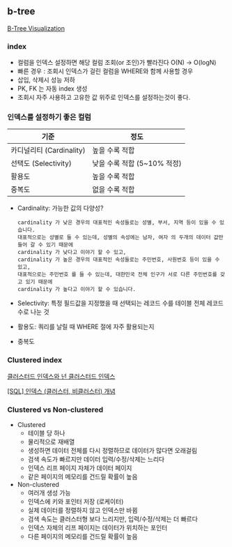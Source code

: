 ## b-tree

[B-Tree Visualization](https://www.cs.usfca.edu/~galles/visualization/BTree.html)

### index

[](https://yurimkoo.github.io/db/2020/03/14/db-index.html)

- 컬럼을 인덱스 설정하면 해당 컬럼 조회(or 조인)가 빨라진다 O(N) → O(logN)
- 빠른 경우 : 조회시 인덱스가 걸린 컬럼을 WHERE와 함께 사용할 경우
- 삽입, 삭제시 성능 저하
- PK, FK 는 자동 index 생성
- 조회시 자주 사용하고 고유한 값 위주로 인덱스를 설정하는것이 좋다.

### 인덱스를 설정하기 좋은 컬럼

| 기준                     | 정도                        |
| ------------------------ | --------------------------- |
| 카디널리티 (Cardinality) | 높을 수록 적합              |
| 선택도 (Selectivity)     | 낮을 수록 적합 (5~10% 적정) |
| 활용도                   | 높을 수록 적합              |
| 중복도                   | 없을 수록 적합              |

- Cardinality: 가능한 값의 다양성?

  ```
  cardinality 가 낮은 경우의 대표적인 속성들로는 성별, 부서, 지역 등이 있을 수 있습니다.
  대표적으로는 성별로 들 수 있는데, 성별의 속성에는 남자, 여자 의 두개의 데이터 값만 들어 갈 수 있기 때문에
  cardinality 가 낮다고 이야기 할 수 있고,
  cardinality 가 높은 경우의 대표적인 속성들로는 주민번호, 사원번호 등이 있을 수 있고,
  대표적으로는 주민번호 를 들 수 있는데, 대한민국 전체 인구가 서로 다른 주민번호를 갖고 있기 때문에
  cardinality 가 높다고 이야기 할 수 있습니다.
  ```

- Selectivity: 특정 필드값을 지정했을 때 선택되는 레코드 수를 테이블 전체 레코드 수로 나눈 것

- 활용도: 쿼리를 날릴 때 WHERE 절에 자주 활용되는지

- 중복도

### Clustered index

[](https://docs.microsoft.com/ko-kr/sql/relational-databases/indexes/clustered-and-nonclustered-indexes-described?view=sql-server-ver15)

[클러스터드 인덱스와 넌 클러스터드 인덱스](https://lng1982.tistory.com/144)

[[SQL] 인덱스 (클러스터, 비클러스터) 개념](https://mongyang.tistory.com/75)

### Clustered vs Non-clustered

- Clustered
  - 테이블 당 하나
  - 물리적으로 재배열
  - 생성하면 데이터 전체를 다시 정렬하므로 데이터가 많다면 오래걸림
  - 검색 속도가 빠르지만 데이터 입력/수정/삭제는 느리다
  - 인덱스 리프 페이지 자체가 데이터 페이지
  - 같은 페이지의 메모리를 건드릴 확률이 높음
- Non-clustered
  - 여러개 생성 가능
  - 인덱스에 키와 포인터 저장 (로케이터)
  - 실제 데이터를 정렬하지 않고 인덱스만 바뀜
  - 검색 속도는 클러스터형 보다 느리지만, 입력/수정/삭제는 더 빠르다
  - 인덱스 자체의 리프 페이지는 데이터가 위치하는 포인터
  - 다른 페이지의 메모리를 건드릴 확률이 높음

